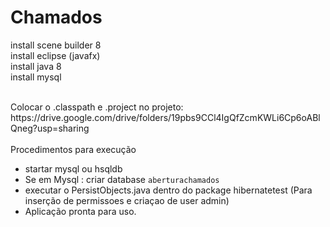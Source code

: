 # Chamados

install scene builder 8<br>
install eclipse (javafx)<br>
install java 8<br>
install mysql<br>

<br>
Colocar o .classpath e .project no projeto: <br>
https://drive.google.com/drive/folders/19pbs9CCl4IgQfZcmKWLi6Cp6oABlQneg?usp=sharing
<br><br>
Procedimentos para execução

- startar mysql ou hsqldb
- Se em Mysql : criar database `aberturachamados`
- executar o PersistObjects.java dentro do package hibernatetest (Para inserção de permissoes e criaçao de user admin)
- Aplicação pronta para uso.
